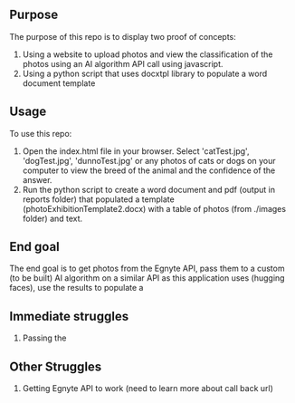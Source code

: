 ## Purpose

The purpose of this repo is to display two proof of concepts: 

1. Using a website to upload photos and view the classification of the photos using an AI algorithm API call using javascript. 
2. Using a python script that uses docxtpl library to populate a word document template 

## Usage 

To use this repo:

1. Open the index.html file in your browser. Select 'catTest.jpg', 'dogTest.jpg', 'dunnoTest.jpg' or any photos of cats or dogs on your computer to view the breed of the animal and the confidence of the answer.
2. Run the python script to create a word document and pdf (output in reports folder) that populated a template (photoExhibitionTemplate2.docx) with a table of photos (from ./images folder) and text. 


## End goal
The end goal is to get photos from the Egnyte API, pass them to a custom (to be built) AI algorithm on a similar API as this application uses (hugging faces), use the results to populate a   

## Immediate struggles
1. Passing the 

## Other Struggles
1. Getting Egnyte API to work (need to learn more about call back url) 




